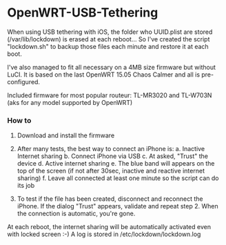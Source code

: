 # OpenWRT-USB-Tethering
When using USB tethering with iOS, the folder who UUID.plist are stored (/var/lib/lockdown) is erased at each reboot...
So I've created the script "lockdown.sh" to backup those files each minute and restore it at each boot.

I've also managed to fit all necessary on a 4MB size firmware but without LuCI.
It is based on the last OpenWRT 15.05 Chaos Calmer and all is pre-configured.

Included firmware for most popular routeur: TL-MR3020 and TL-W703N
(aks for any model supported by OpenWRT)

### How to

1. Download and install the firmware

2. After many tests, the best way to connect an iPhone is:
a. Inactive Internet sharing
b. Connect iPhone via USB
c. At asked, "Trust" the device
d. Active internet sharing
e. The blue band will appears on the top of the screen
    (if not after 30sec, inactive and reactive internet sharing)
f. Leave all connected at least one minute so the script can do its job

3. To test if the file has been created, disconnect and reconnect the iPhone.
If the dialog "Trust" appears, validate and repeat step 2.
When the connection is automatic, you're gone.

At each reboot, the internet sharing will be automatically activated even with locked screen :-)
A log is stored in /etc/lockdown/lockdown.log
